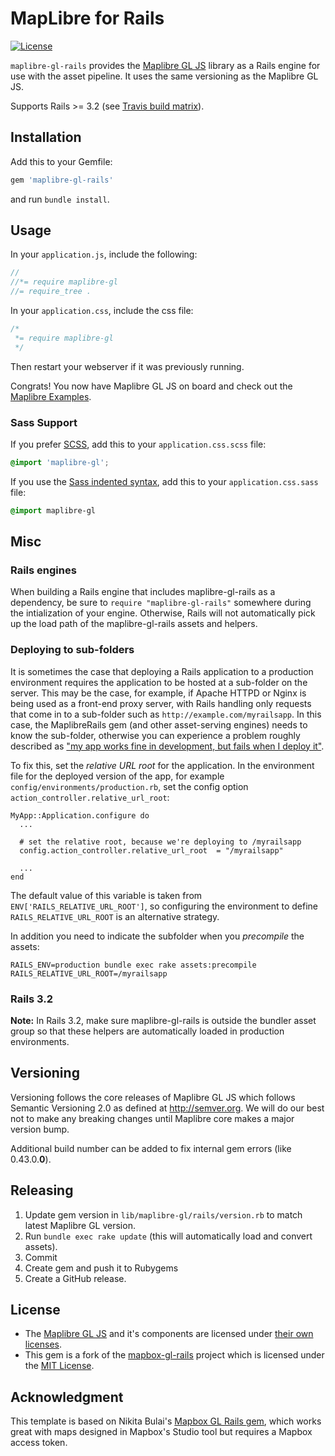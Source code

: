 # MapLibre for Rails

[![License](http://img.shields.io/badge/license-MIT-brightgreen.svg)](#license)

`maplibre-gl-rails` provides the [Maplibre GL JS](https://github.com/maplibre/maplibre-gl-js) library as a Rails engine for
use with the asset pipeline. It uses the same versioning as the Maplibre GL JS.

Supports Rails >= 3.2 (see [Travis build matrix]((.travis.yml))).

## Installation

Add this to your Gemfile:

```ruby
gem 'maplibre-gl-rails'
```

and run `bundle install`.

## Usage

In your `application.js`, include the following:

```js
//
//*= require maplibre-gl
//= require_tree .
```

In your `application.css`, include the css file:

```css
/*
 *= require maplibre-gl
 */
```

Then restart your webserver if it was previously running.

Congrats! You now have Maplibre GL JS on board and check out the
[Maplibre Examples](https://maplibre.org/maplibre-gl-js-docs/example/).
### Sass Support

If you prefer [SCSS](http://sass-lang.com/documentation/file.SASS_REFERENCE.html), add this to your
`application.css.scss` file:

```scss
@import 'maplibre-gl';
```

If you use the [Sass indented syntax](http://sass-lang.com/docs/yardoc/file.INDENTED_SYNTAX.html),
add this to your `application.css.sass` file:

```sass
@import maplibre-gl
```

## Misc

### Rails engines

When building a Rails engine that includes maplibre-gl-rails as a dependency,
be sure to `require "maplibre-gl-rails"` somewhere during the intialization of
your engine. Otherwise, Rails will not automatically pick up the load path of
the maplibre-gl-rails assets and helpers.

### Deploying to sub-folders

It is sometimes the case that deploying a Rails application to a production
environment requires the application to be hosted at a sub-folder on the server.
This may be the case, for example, if Apache HTTPD or Nginx is being used as a
front-end proxy server, with Rails handling only requests that come in to a sub-folder
such as `http://example.com/myrailsapp`. In this case, the
MaplibreRails gem (and other asset-serving engines) needs to know the sub-folder,
otherwise you can experience a problem roughly described as ["my app works
fine in development, but fails when I deploy
it"](https://github.com/bokmann/font-awesome-rails/issues/74).

To fix this, set the *relative URL root* for the application. In the
environment file for the deployed version of the app, for example
`config/environments/production.rb`,
set the config option `action_controller.relative_url_root`:

    MyApp::Application.configure do
      ...

      # set the relative root, because we're deploying to /myrailsapp
      config.action_controller.relative_url_root  = "/myrailsapp"

      ...
    end

The default value of this variable is taken from `ENV['RAILS_RELATIVE_URL_ROOT']`,
so configuring the environment to define `RAILS_RELATIVE_URL_ROOT` is an alternative strategy.

In addition you need to indicate the subfolder when you *precompile* the assets:

    RAILS_ENV=production bundle exec rake assets:precompile RAILS_RELATIVE_URL_ROOT=/myrailsapp

### Rails 3.2

**Note:** In Rails 3.2, make sure maplibre-gl-rails is outside the bundler asset group
so that these helpers are automatically loaded in production environments.

## Versioning

Versioning follows the core releases of Maplibre GL JS which follows Semantic
Versioning 2.0 as defined at <http://semver.org>. We will do our best not to
make any breaking changes until Maplibre core makes a major version bump.

Additional build number can be added to fix internal gem errors (like 0.43.0.**0**).

## Releasing

1. Update gem version in `lib/maplibre-gl/rails/version.rb` to match latest Maplibre GL version.
2. Run `bundle exec rake update` (this will automatically load and convert assets).
3. Commit
4. Create gem and push it to Rubygems
5. Create a GitHub release.

## License

* The [Maplibre GL JS](https://github.com/maplibre/maplibre-gl-js) and it's components are
  licensed under [their own licenses](https://github.com/maplibre/maplibre-gl-js/blob/master/LICENSE.txt).
* This gem is a fork of the [mapbox-gl-rails](https://github.com/nbulaj/mapbox-gl-rails) project which is licensed under the
  [MIT License](http://opensource.org/licenses/mit-license.html).

## Acknowledgment

This template is based on Nikita Bulai's [Mapbox GL Rails gem](https://github.com/nbulaj/mapbox-gl-rails/blob/master/mapbox-gl-rails.gemspec), which works great with maps designed in Mapbox's Studio tool but requires a Mapbox access token.